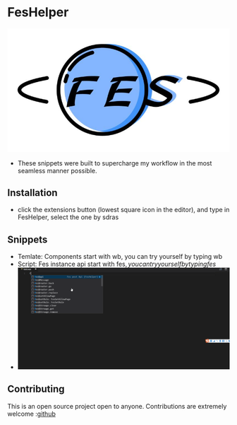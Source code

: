 # FesHelper

![logo](./src/images/logo.jpg)
- These snippets were built to supercharge my workflow in the most seamless manner possible.

## Installation

- click the extensions button (lowest square icon in the editor), and type in FesHelper, select the one by sdras

## Snippets
- Temlate: Components start with wb, you can try yourself by typing wb
- Script: Fes instance api start with fes$, you can try yourself by typing fes$
- ![logo](./src/images/demo.gif)

## Contributing
This is an open source project open to anyone. Contributions are extremely welcome :[github](https://github.com/sally2015/FesHelper)